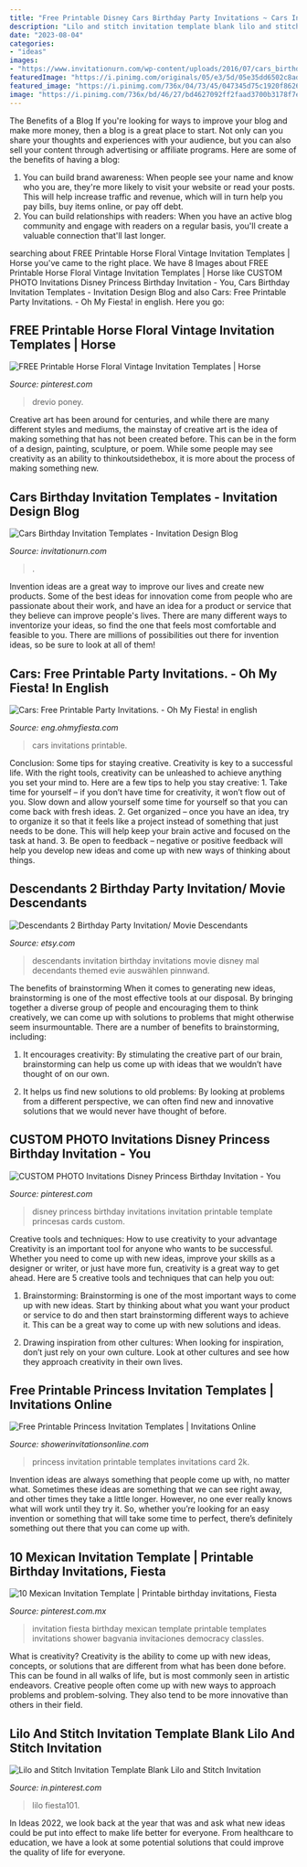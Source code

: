 ```yaml
---
title: "Free Printable Disney Cars Birthday Party Invitations ~ Cars Invitations Printable"
description: "Lilo and stitch invitation template blank lilo and stitch invitation"
date: "2023-08-04"
categories:
- "ideas"
images:
- "https://www.invitationurn.com/wp-content/uploads/2016/07/cars_birthday_invitation_templates.jpg"
featuredImage: "https://i.pinimg.com/originals/05/e3/5d/05e35dd6502c8ad2fc64a32017f1071b.jpg"
featured_image: "https://i.pinimg.com/736x/04/73/45/047345d75c1920f8626407bacbde1bda--disney-princess-invitations-disney-princess-birthday.jpg"
image: "https://i.pinimg.com/736x/bd/46/27/bd4627092ff2faad3700b3178f7e176a.jpg"
---
```



The Benefits of a Blog
If you're looking for ways to improve your blog and make more money, then a blog is a great place to start. Not only can you share your thoughts and experiences with your audience, but you can also sell your content through advertising or affiliate programs. Here are some of the benefits of having a blog: 
1) You can build brand awareness: When people see your name and know who you are, they're more likely to visit your website or read your posts. This will help increase traffic and revenue, which will in turn help you pay bills, buy items online, or pay off debt. 
2) You can build relationships with readers: When you have an active blog community and engage with readers on a regular basis, you'll create a valuable connection that'll last longer.

	

		
searching about FREE Printable Horse Floral Vintage Invitation Templates | Horse you've came to the right place. We have 8 Images about FREE Printable Horse Floral Vintage Invitation Templates | Horse like CUSTOM PHOTO Invitations Disney Princess Birthday Invitation - You, Cars Birthday Invitation Templates - Invitation Design Blog and also Cars: Free Printable Party Invitations. - Oh My Fiesta! in english. Here you go:
		
    
## FREE Printable Horse Floral Vintage Invitation Templates | Horse

<img loading=lazy src="https://i.pinimg.com/736x/bd/46/27/bd4627092ff2faad3700b3178f7e176a.jpg" onerror="this.onerror=null;this.src='https://tse4.mm.bing.net/th?id=OIP.25-8byyNMl-k_QEf53SDcAHaKX&amp;pid=15.1';" alt="FREE Printable Horse Floral Vintage Invitation Templates | Horse">

_Source: pinterest.com_

>drevio poney. 

	

Creative art has been around for centuries, and while there are many different styles and mediums, the mainstay of creative art is the idea of making something that has not been created before. This can be in the form of a design, painting, sculpture, or poem. While some people may see creativity as an ability to thinkoutsidethebox, it is more about the process of making something new.

    
## Cars Birthday Invitation Templates - Invitation Design Blog

<img loading=lazy src="https://www.invitationurn.com/wp-content/uploads/2016/07/cars_birthday_invitation_templates.jpg" onerror="this.onerror=null;this.src='https://tse3.mm.bing.net/th?id=OIP.QX8aLmPi2Gyvut9gjlgNVwHaE8&amp;pid=15.1';" alt="Cars Birthday Invitation Templates - Invitation Design Blog">

_Source: invitationurn.com_

>. 

	

Invention ideas are a great way to improve our lives and create new products. Some of the best ideas for innovation come from people who are passionate about their work, and have an idea for a product or service that they believe can improve people's lives. There are many different ways to inventorize your ideas, so find the one that feels most comfortable and feasible to you. There are millions of possibilities out there for invention ideas, so be sure to look at all of them!

    
## Cars: Free Printable Party Invitations. - Oh My Fiesta! In English

<img loading=lazy src="http://3.bp.blogspot.com/-L7kwc2gUPL4/TsLyMVS697I/AAAAAAAATIc/fHpLs38ha8s/s400/cars+1convite1.jpg" onerror="this.onerror=null;this.src='https://tse1.mm.bing.net/th?id=OIP.FtqcE4bACFWAdSL3sU0K3AAAAA&amp;pid=15.1';" alt="Cars: Free Printable Party Invitations. - Oh My Fiesta! in english">

_Source: eng.ohmyfiesta.com_

>cars invitations printable. 

	

Conclusion: Some tips for staying creative.
Creativity is key to a successful life. With the right tools, creativity can be unleashed to achieve anything you set your mind to. Here are a few tips to help you stay creative: 1. Take time for yourself – if you don’t have time for creativity, it won’t flow out of you. Slow down and allow yourself some time for yourself so that you can come back with fresh ideas. 2. Get organized – once you have an idea, try to organize it so that it feels like a project instead of something that just needs to be done. This will help keep your brain active and focused on the task at hand. 3. Be open to feedback – negative or positive feedback will help you develop new ideas and come up with new ways of thinking about things.
    
## Descendants 2 Birthday Party Invitation/ Movie Descendants

<img loading=lazy src="https://img.etsystatic.com/il/1bbb52/1306782699/il_570xN.1306782699_79vb.jpg?version=0" onerror="this.onerror=null;this.src='https://tse3.mm.bing.net/th?id=OIP.I_s_YvMkvVdZCPPn2R7VEAHaKX&amp;pid=15.1';" alt="Descendants 2 Birthday Party Invitation/ Movie Descendants">

_Source: etsy.com_

>descendants invitation birthday invitations movie disney mal decendants themed evie auswählen pinnwand. 

	

The benefits of brainstorming
When it comes to generating new ideas, brainstorming is one of the most effective tools at our disposal. By bringing together a diverse group of people and encouraging them to think creatively, we can come up with solutions to problems that might otherwise seem insurmountable.
There are a number of benefits to brainstorming, including:

1. It encourages creativity: By stimulating the creative part of our brain, brainstorming can help us come up with ideas that we wouldn’t have thought of on our own.

2. It helps us find new solutions to old problems: By looking at problems from a different perspective, we can often find new and innovative solutions that we would never have thought of before.


    
## CUSTOM PHOTO Invitations Disney Princess Birthday Invitation - You

<img loading=lazy src="https://i.pinimg.com/736x/04/73/45/047345d75c1920f8626407bacbde1bda--disney-princess-invitations-disney-princess-birthday.jpg" onerror="this.onerror=null;this.src='https://tse4.mm.bing.net/th?id=OIP.p-fVxElLlQy_9AbFQqcnhQHaKX&amp;pid=15.1';" alt="CUSTOM PHOTO Invitations Disney Princess Birthday Invitation - You">

_Source: pinterest.com_

>disney princess birthday invitations invitation printable template princesas cards custom. 

	

Creative tools and techniques: How to use creativity to your advantage
Creativity is an important tool for anyone who wants to be successful. Whether you need to come up with new ideas, improve your skills as a designer or writer, or just have more fun, creativity is a great way to get ahead. Here are 5 creative tools and techniques that can help you out:
1. Brainstorming: Brainstorming is one of the most important ways to come up with new ideas. Start by thinking about what you want your product or service to do and then start brainstorming different ways to achieve it. This can be a great way to come up with new solutions and ideas.

2. Drawing inspiration from other cultures: When looking for inspiration, don’t just rely on your own culture. Look at other cultures and see how they approach creativity in their own lives.

    
## Free Printable Princess Invitation Templates | Invitations Online

<img loading=lazy src="https://www.showerinvitationsonline.com/wp-content/uploads/2017/09/Printable-Princess-Invitation-Card.jpg" onerror="this.onerror=null;this.src='https://tse1.mm.bing.net/th?id=OIP.XwH5ikUxPeZVxmIu-PxHjgHaKU&amp;pid=15.1';" alt="Free Printable Princess Invitation Templates | Invitations Online">

_Source: showerinvitationsonline.com_

>princess invitation printable templates invitations card 2k. 

	

Invention ideas are always something that people come up with, no matter what. Sometimes these ideas are something that we can see right away, and other times they take a little longer. However, no one ever really knows what will work until they try it. So, whether you’re looking for an easy invention or something that will take some time to perfect, there’s definitely something out there that you can come up with.

    
## 10 Mexican Invitation Template | Printable Birthday Invitations, Fiesta

<img loading=lazy src="https://i.pinimg.com/originals/05/e3/5d/05e35dd6502c8ad2fc64a32017f1071b.jpg" onerror="this.onerror=null;this.src='https://tse4.mm.bing.net/th?id=OIP.ZHDLqxbVN8-Almin0u93lQHaKX&amp;pid=15.1';" alt="10 Mexican Invitation Template | Printable birthday invitations, Fiesta">

_Source: pinterest.com.mx_

>invitation fiesta birthday mexican template printable templates invitations shower bagvania invitaciones democracy classles. 

	

What is creativity?
Creativity is the ability to come up with new ideas, concepts, or solutions that are different from what has been done before. This can be found in all walks of life, but is most commonly seen in artistic endeavors. Creative people often come up with new ways to approach problems and problem-solving. They also tend to be more innovative than others in their field.

    
## Lilo And Stitch Invitation Template Blank Lilo And Stitch Invitation

<img loading=lazy src="https://i.pinimg.com/736x/83/51/57/8351578a94b786ada736ece386a654d0.jpg" onerror="this.onerror=null;this.src='https://tse4.mm.bing.net/th?id=OIP.4yOxpZsDaSL7z5sa_wYlnAHaJ4&amp;pid=15.1';" alt="Lilo and Stitch Invitation Template Blank Lilo and Stitch Invitation">

_Source: in.pinterest.com_

>lilo fiesta101. 

	

In Ideas 2022, we look back at the year that was and ask what new ideas could be put into effect to make life better for everyone. From healthcare to education, we have a look at some potential solutions that could improve the quality of life for everyone.

